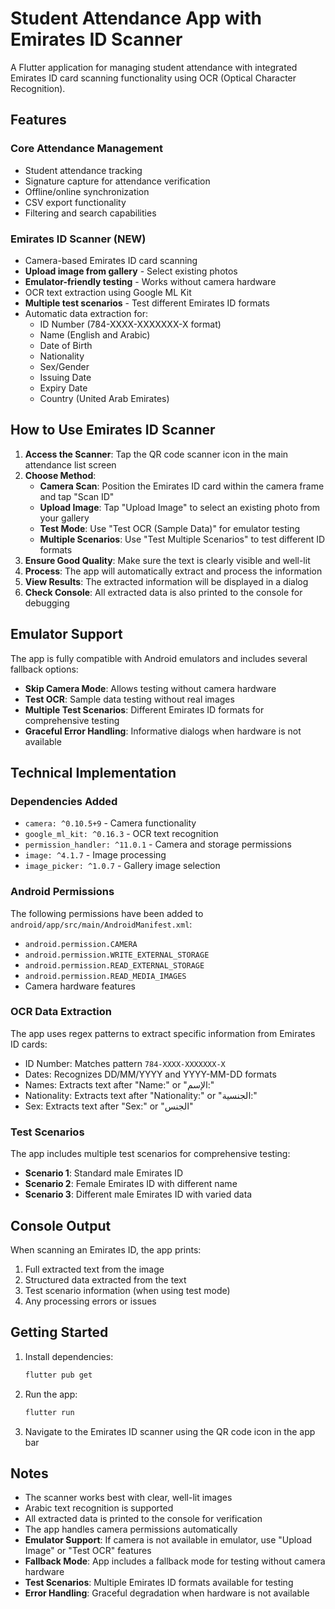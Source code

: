# Student Attendance App with Emirates ID Scanner

A Flutter application for managing student attendance with integrated Emirates ID card scanning functionality using OCR (Optical Character Recognition).

## Features

### Core Attendance Management
- Student attendance tracking
- Signature capture for attendance verification
- Offline/online synchronization
- CSV export functionality
- Filtering and search capabilities

### Emirates ID Scanner (NEW)
- Camera-based Emirates ID card scanning
- **Upload image from gallery** - Select existing photos
- **Emulator-friendly testing** - Works without camera hardware
- OCR text extraction using Google ML Kit
- **Multiple test scenarios** - Test different Emirates ID formats
- Automatic data extraction for:
  - ID Number (784-XXXX-XXXXXXX-X format)
  - Name (English and Arabic)
  - Date of Birth
  - Nationality
  - Sex/Gender
  - Issuing Date
  - Expiry Date
  - Country (United Arab Emirates)

## How to Use Emirates ID Scanner

1. **Access the Scanner**: Tap the QR code scanner icon in the main attendance list screen
2. **Choose Method**:
   - **Camera Scan**: Position the Emirates ID card within the camera frame and tap "Scan ID"
   - **Upload Image**: Tap "Upload Image" to select an existing photo from your gallery
   - **Test Mode**: Use "Test OCR (Sample Data)" for emulator testing
   - **Multiple Scenarios**: Use "Test Multiple Scenarios" to test different ID formats
3. **Ensure Good Quality**: Make sure the text is clearly visible and well-lit
4. **Process**: The app will automatically extract and process the information
5. **View Results**: The extracted information will be displayed in a dialog
6. **Check Console**: All extracted data is also printed to the console for debugging

## Emulator Support

The app is fully compatible with Android emulators and includes several fallback options:

- **Skip Camera Mode**: Allows testing without camera hardware
- **Test OCR**: Sample data testing without real images
- **Multiple Test Scenarios**: Different Emirates ID formats for comprehensive testing
- **Graceful Error Handling**: Informative dialogs when hardware is not available

## Technical Implementation

### Dependencies Added
- `camera: ^0.10.5+9` - Camera functionality
- `google_ml_kit: ^0.16.3` - OCR text recognition
- `permission_handler: ^11.0.1` - Camera and storage permissions
- `image: ^4.1.7` - Image processing
- `image_picker: ^1.0.7` - Gallery image selection

### Android Permissions
The following permissions have been added to `android/app/src/main/AndroidManifest.xml`:
- `android.permission.CAMERA`
- `android.permission.WRITE_EXTERNAL_STORAGE`
- `android.permission.READ_EXTERNAL_STORAGE`
- `android.permission.READ_MEDIA_IMAGES`
- Camera hardware features

### OCR Data Extraction
The app uses regex patterns to extract specific information from Emirates ID cards:
- ID Number: Matches pattern `784-XXXX-XXXXXXX-X`
- Dates: Recognizes DD/MM/YYYY and YYYY-MM-DD formats
- Names: Extracts text after "Name:" or "الإسم:"
- Nationality: Extracts text after "Nationality:" or "الجنسية:"
- Sex: Extracts text after "Sex:" or "الجنس"

### Test Scenarios
The app includes multiple test scenarios for comprehensive testing:
- **Scenario 1**: Standard male Emirates ID
- **Scenario 2**: Female Emirates ID with different name
- **Scenario 3**: Different male Emirates ID with varied data

## Console Output
When scanning an Emirates ID, the app prints:
1. Full extracted text from the image
2. Structured data extracted from the text
3. Test scenario information (when using test mode)
4. Any processing errors or issues

## Getting Started

1. Install dependencies:
   ```bash
   flutter pub get
   ```

2. Run the app:
   ```bash
   flutter run
   ```

3. Navigate to the Emirates ID scanner using the QR code icon in the app bar

## Notes
- The scanner works best with clear, well-lit images
- Arabic text recognition is supported
- All extracted data is printed to the console for verification
- The app handles camera permissions automatically
- **Emulator Support**: If camera is not available in emulator, use "Upload Image" or "Test OCR" features
- **Fallback Mode**: App includes a fallback mode for testing without camera hardware
- **Test Scenarios**: Multiple Emirates ID formats available for testing
- **Error Handling**: Graceful degradation when hardware is not available

